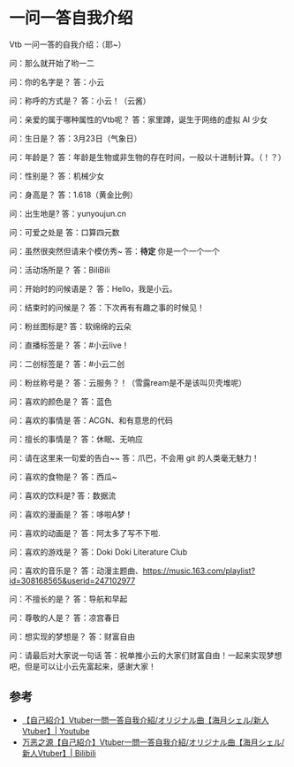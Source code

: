 # 一问一答自我介绍

Vtb 一问一答的自我介绍：（耶~）

问：那么就开始了哟一二

问：你的名字是？
答：小云

问：称呼的方式是？
答：小云！（云酱）

问：亲爱的属于哪种属性的Vtb呢？
答：家里蹲，诞生于网络的虚拟 AI 少女

问：生日是？
答：3月23日（气象日）

问：年龄是？
答：年龄是生物或非生物的存在时间，一般以十进制计算。（！？）

问：性别是？
答：机械少女

问：身高是？
答：1.618（黄金比例）

问：出生地是?
答：yunyoujun.cn

问：可爱之处是
答：口算四元数

问：虽然很突然但请来个模仿秀~
答：**待定** 你是一个一个一个

问：活动场所是？
答：BiliBili

问：开始时的问候语是？
答：Hello，我是小云。

问：结束时的问候是？
答：下次再有有趣之事的时候见！

问：粉丝图标是?
答：软绵绵的云朵

问：直播标签是？
答：#小云live！

问：二创标签是？
答：#小云二创

问：粉丝称号是？
答：云服务？！（雪露ream是不是该叫贝壳堆呢）

问：喜欢的颜色是？
答：蓝色

问：喜欢的事情是
答：ACGN、和有意思的代码

问：擅长的事情是？
答：休眠、无响应

问：请在这里来一句爱的告白~~
答：爪巴，不会用 git 的人类毫无魅力！

问：喜欢的食物是？
答：西瓜~

问：喜欢的饮料是?
答：数据流

问：喜欢的漫画是？
答：哆啦A梦！

问：喜欢的动画是？
答：阿太多了写不下啦.

问：喜欢的游戏是？
答：Doki Doki Literature Club

问：喜欢的音乐是？
答：动漫主题曲、https://music.163.com/playlist?id=308168565&userid=247102977

问：不擅长的是？
答：导航和早起

问：尊敬的人是？
答：凉宫春日

问：想实现的梦想是？
答：财富自由

问：请最后对大家说一句话
答：祝单推小云的大家们财富自由！一起来实现梦想吧，但是可以让小云先富起来，感谢大家！

## 参考

- [【自己紹介】Vtuber一問一答自我介紹/オリジナル曲【海月シェル/新人Vtuber】| Youtube](https://youtu.be/V4L3YuhCUEY)
- [万恶之源【自己紹介】Vtuber一問一答自我介紹/オリジナル曲【海月シェル/新人Vtuber】| Bilibili](https://www.bilibili.com/video/BV1Ry4y1j7kG/)
